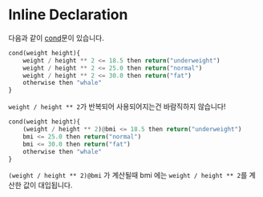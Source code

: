 # Inline Declaration

다음과 같이 [cond](/Cond.md)문이 있습니다.
```python
cond(weight height){
    weight / height ** 2 <= 18.5 then return("underweight")
    weight / height ** 2 <= 25.0 then return("normal")
    weight / height ** 2 <= 30.0 then return("fat")
    otherwise then "whale"
}
```

`weight / height ** 2`가 반복되어 사용되어지는건 바람직하지 않습니다!

```python
cond(weight height){
    (weight / height ** 2)@bmi <= 18.5 then return("underweight")
    bmi <= 25.0 then return("normal")
    bmi <= 30.0 then return("fat")
    otherwise then "whale"
}
```

`(weight / height ** 2)@bmi` 가 계산될때 bmi 에는 `weight / height ** 2`를 계산한 값이 대입됩니다.
